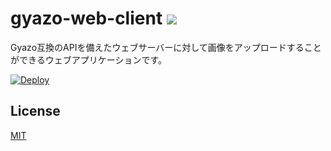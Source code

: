 # gyazo-web-client [![](https://circleci.com/gh/ykzts/gyazo-web-client.svg?style=shield)](https://circleci.com/gh/ykzts/gyazo-web-client)

Gyazo互換のAPIを備えたウェブサーバーに対して画像をアップロードすることができるウェブアプリケーションです。

[![Deploy](https://www.herokucdn.com/deploy/button.svg)](https://heroku.com/deploy)

## License

[MIT](LICENSE)

